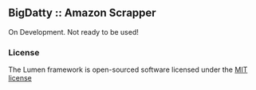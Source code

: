 ## BigDatty :: Amazon Scrapper

On Development. Not ready to be used!

### License

The Lumen framework is open-sourced software licensed under the [MIT license](http://opensource.org/licenses/MIT)
